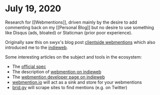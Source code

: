 # July 19, 2020

Research for [[Webmentions]], driven mainly by the desire to add commenting back on my [[Personal Blog]] but no desire to use something like Disqus (ads, bloated) or Staticman (prior poor experience).

Originally saw this on swyx's blog post [clientside webmentions] which also introduced me to the [indieweb].

Some interesting articles on the subject and tools in the ecosystem:
- The [official spec]
- The description of [webmention on indieweb]
- The [webmention developer page on indieweb]
- [webmention.io] will act as a sink and store for your webmentions
- [brid.gy] will scrape sites to find mentions (e.g. on Twitter)

[clientside webmentions]: https://www.swyx.io/writing/clientside-webmentions/
[indieweb]: https://indieweb.org/
[official spec]: https://www.w3.org/TR/2017/REC-webmention-20170112/
[webmention on indieweb]: https://indieweb.org/Webmention
[webmention developer page on indieweb]: https://indieweb.org/Webmention-developer
[webmention.io]: https://webmention.io/
[brid.gy]: https://brid.gy/